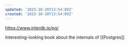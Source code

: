 ```yaml
---
updated: '2023-10-20T13:54:09Z'
created: '2023-10-20T13:54:09Z'
---
```

https://www.interdb.jp/pg/

Interesting-looking book about the internals of [[Postgres]]